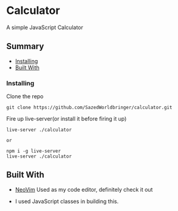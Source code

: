 # Calculator

A simple JavaScript Calculator

## Summary

  - [Installing](#installing)
  - [Built With](#built-with)

### Installing

Clone the repo

    git clone https://github.com/SazedWorldbringer/calculator.git

Fire up live-server(or install it before firing it up)

    live-server ./calculator

    or 

    npm i -g live-server
    live-server ./calculator

## Built With

  - [NeoVim](https://neovim.io)
    Used as my code editor, definitely check it out

  - I used JavaScript classes in building this.
